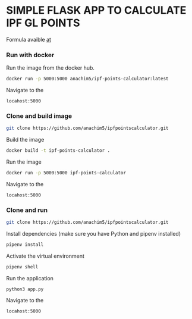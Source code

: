 # SIMPLE FLASK APP TO CALCULATE IPF GL POINTS
Formula avaible [at](https://www.powerlifting.sport/fileadmin/ipf/data/ipf-formula/IPF_GL_Coefficients-2020.pdf)

### Run with docker
Run the image from the docker hub.
```bash
docker run -p 5000:5000 anachim5/ipf-points-calculator:latest
```
Navigate to the 
```
locahost:5000
```
### Clone and build image

```bash
git clone https://github.com/anachim5/ipfpointscalculator.git
```
Build the image
```bash 
docker build -t ipf-points-calculator .
```
Run the image
```bash
docker run -p 5000:5000 ipf-points-calculator
```

Navigate to the 
```
locahost:5000
```


### Clone and run

```bash
git clone https://github.com/anachim5/ipfpointscalculator.git
```

Install dependencies (make sure you have Python and pipenv installed)
```bash
pipenv install
```

Activate the virtual environment
```bash
pipenv shell
```

Run the application
```
python3 app.py
```

Navigate to the 
```
locahost:5000
```




